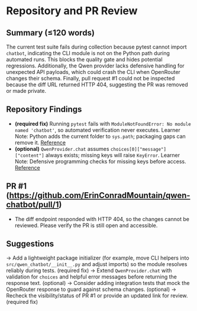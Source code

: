 # Repository and PR Review

## Summary (≤120 words)
The current test suite fails during collection because pytest cannot import `chatbot`, indicating the CLI module is not on the Python path during automated runs. This blocks the quality gate and hides potential regressions. Additionally, the Qwen provider lacks defensive handling for unexpected API payloads, which could crash the CLI when OpenRouter changes their schema. Finally, pull request #1 could not be inspected because the diff URL returned HTTP 404, suggesting the PR was removed or made private.

## Repository Findings
- **(required fix)** Running `pytest` fails with `ModuleNotFoundError: No module named 'chatbot'`, so automated verification never executes. Learner Note: Python adds the current folder to `sys.path`; packaging gaps can remove it. [Reference](https://docs.python.org/3/library/sys.html#sys.path)
- **(optional)** `QwenProvider.chat` assumes `choices[0]["message"]["content"]` always exists; missing keys will raise `KeyError`. Learner Note: Defensive programming checks for missing keys before access. [Reference](https://docs.python.org/3/library/stdtypes.html#mapping-types-dict)

## PR #1 (https://github.com/ErinConradMountain/qwen-chatbot/pull/1)
- The diff endpoint responded with HTTP 404, so the changes cannot be reviewed. Please verify the PR is still open and accessible.

## Suggestions
→ Add a lightweight package initializer (for example, move CLI helpers into `src/qwen_chatbot/__init__.py` and adjust imports) so the module resolves reliably during tests. (required fix)
→ Extend `QwenProvider.chat` with validation for `choices` and helpful error messages before returning the response text. (optional)
→ Consider adding integration tests that mock the OpenRouter response to guard against schema changes. (optional)
→ Recheck the visibility/status of PR #1 or provide an updated link for review. (required fix)
